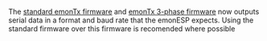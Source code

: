 The [standard emonTx firmware](https://github.com/openenergymonitor/emontx3) and [emonTx 3-phase firmware](https://https://github.com/openenergymonitor/emontx-3phase/) now outputs serial data in a format and baud rate that the emonESP expects. Using the standard firmware over this firmware is recomended where possible
